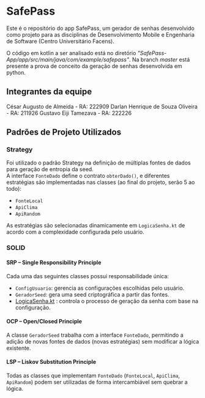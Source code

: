 ﻿# SafePass

Este é o repositório do app SafePass, um gerador de senhas desenvolvido como projeto para as disciplinas de Desenvolvimento Mobile e Engenharia de Software (Centro Universitário Facens).

O código em kotlin a ser analisado está no diretório *"SafePass-App/app/src/main/java/com/example/safepass"*. 
Na branch *master* está presente a prova de conceito da geração de senhas desenvolvida em python.

## Integrantes da equipe
César Augusto de Almeida - RA: 222909
Darlan Henrique de Souza Oliveira - RA: 211926
Gustavo Eiji Tamezava - RA: 222226

## Padrões de Projeto Utilizados

### Strategy

Foi utilizado o padrão Strategy na definição de múltiplas fontes de dados para geração de entropia da seed.  
A interface `FonteDado` define o contrato `obterDado()`, e diferentes estratégias são implementadas nas classes (ao final do projeto, serão 5 ao todo):
- `FonteLocal`
- `ApiClima`
- `ApiRandom`

As estratégias são selecionadas dinamicamente em `LogicaSenha.kt` de acordo com a complexidade configurada pelo usuário.

### SOLID

#### SRP – Single Responsibility Principle
Cada uma das seguintes classes possui responsabilidade única:
- `ConfigUsuario`: gerencia as configurações escolhidas pelo usuário.
- `GeradorSeed`: gera uma seed criptográfica a partir das fontes.
- [LogicaSenha.kt](https://github.com/usuario/SafePass-App/blob/master/app/src/main/java/com/example/safepass/LogicaSenha.kt)
: controla o processo de geração da senha com base na configuração.

#### OCP – Open/Closed Principle
A classe `GeradorSeed` trabalha com a interface `FonteDado`, permitindo a adição de novas fontes de dados (novas estratégias) sem modificar a lógica existente.

#### LSP – Liskov Substitution Principle
Todas as classes que implementam `FonteDado` (`FonteLocal`, `ApiClima`, `ApiRandom`) podem ser utilizadas de forma intercambiável sem quebrar a lógica.

